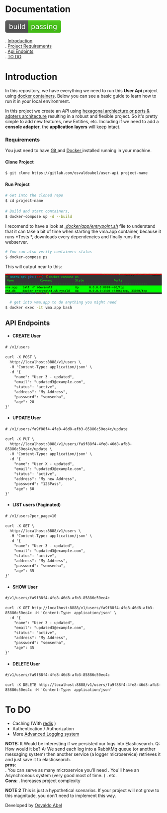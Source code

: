 # Documentation

[![Build Status](./build-passing.svg)]()

. [Introduction](#introduction)  
. [Project Requirements](#requirements)  
. [Api Endoints](#api-endpoints)  
. [TO DO](#to-do)  


# Introduction
 In this repository, we have everything we need to run this **User Api** project using [docker containers](http://docker.com). Below you can see a basic guide to learn how to run it in your local environment.

In this project we create an *API* using [hexagonal archiecture or ports & adpters architecture](https://en.wikipedia.org/wiki/Hexagonal_architecture_(software)) resulting in a robust and flexible project. So it's  pretty simple to add new features, new Entities, etc. Including if we need to add a **console adapter**, the **application layers** will keep intact.

### Requirements

You just need to have [Git ](https://docs.docker.com/install) and [Docker ](https://docs.docker.com/install) installed running in your machine.

#### Clone Project

```bash
$ git clone https://gitlab.com/osvaldoabel/user-api project-name
```
#### Run Project

```bash
# Get into the cloned repo
$ cd project-name

# Build and start containers, 
$ docker-compose up -d --build 
```
 I recomend to have a look at [*.docker/app/entrypoint.sh*](./.docker/app/entrypoint.sh) file to understand that it can take a bit of time when starting the vma.app container, because it runs *Tests *, downloads every dependencies and finally runs the webserver.

```bash
# You can also verify containers status
$ docker-compose ps
```

This will output near to this:

[![Build Status](./show-containers.png)]() 

```bash
  # get into vma.app to do anything you might need
$ docker exec -it vma.app bash
```


## API Endpoints 
- #### CREATE User

```
# /v1/users

curl -X POST \
  http://localhost:8888/v1/users \
  -H 'Content-Type: application/json' \
  -d '{
    "name": "User 3 - updated",
    "email": "updated3@example.com",
    "status": "active",
    "address": "My Address",
    "password": "semsenha",
    "age": 28
}'
```

- #### UPDATE User

```
# /v1/users/fa9f88f4-4fe8-46d8-afb3-85886c50ec4c/update

curl -X PUT \
  http://localhost:8888/v1/users/fa9f88f4-4fe8-46d8-afb3-85886c50ec4c/update \
  -H 'Content-Type: application/json' \
  -d '{
    "name": "User X - updated",
    "email": "updated3@example.com",
    "status": "active",
    "address": "My new Address",
    "password": "123Pass",
    "age": 50
}'
```
- #### LIST users (Paginated)

```
# /v1/users?per_page=10

curl -X GET \
  http://localhost:8888/v1/users \
  -H 'Content-Type: application/json' \
  -d '{
    "name": "User 3 - updated",
    "email": "updated3@example.com",
    "status": "active",
    "address": "My Address",
    "password": "semsenha",
    "age": 35
}'
```

- #### SHOW User

```
#/v1/users/fa9f88f4-4fe8-46d8-afb3-85886c50ec4c 

curl -X GET http://localhost:8888/v1/users/fa9f88f4-4fe8-46d8-afb3-85886c50ec4c -H 'Content-Type: application/json' \
  -d '{
    "name": "User 3 - updated",
    "email": "updated3@example.com",
    "status": "active",
    "address": "My Address",
    "password": "semsenha",
    "age": 35
}'
```

- #### DELETE User

```
#/v1/users/fa9f88f4-4fe8-46d8-afb3-85886c50ec4c 

curl -X DELETE http://localhost:8888/v1/users/fa9f88f4-4fe8-46d8-afb3-85886c50ec4c -H 'Content-Type: application/json'
```

# To DO
- Caching (With [redis](https://redis.io/) )
- Authentication / Authorization
- More [Advanced Logging system]()

**NOTE:** It Would be interesting if we persisted our logs into Elasticsearch. 
 Q: How would it be?
 A: We send each log into a RabbitMq queue (or another messaging system) then another service (a logger microservice) retrieves it and just save it to elasticsearch.  
 **pros**:  
 . You can serve as many microservice you'll need
 . You'll have an Asynchronous system (very good most of time. )
 . etc.  
 **Cons**: 
 . Increases project complexity

 **NOTE 2**
This is just a hypothetical scenarios. 
If your project will not grow to this magnitude, you don't need to implement this way.

Developed by [Osvaldo Abel](https://gitlab.com/osvaldoabel)
